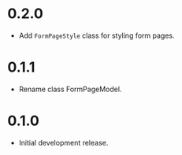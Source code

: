 # 0.2.0

* Add `FormPageStyle` class for styling form pages.

# 0.1.1

* Rename class FormPageModel.

# 0.1.0

* Initial development release.

